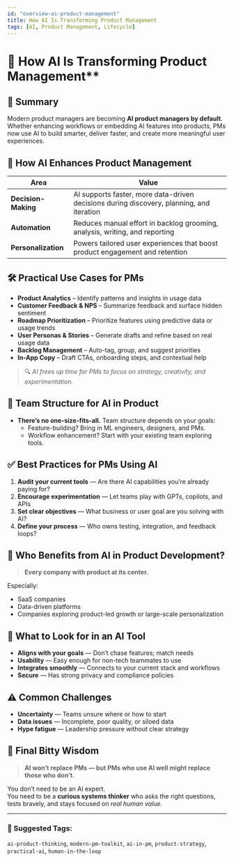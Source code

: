 ```yaml
---
id: "overview-ai-product-management"
title: How AI Is Transforming Product Management
tags: [AI, Product Management, Lifecycle]
---
```



# 🧠 How AI Is Transforming Product Management**

## 📌 Summary  
Modern product managers are becoming **AI product managers by default**. Whether enhancing workflows or embedding AI features into products, PMs now use AI to build smarter, deliver faster, and create more meaningful user experiences.

## 🚀 How AI Enhances Product Management

| Area | Value |
|------|-------|
| **Decision-Making** | AI supports faster, more data-driven decisions during discovery, planning, and iteration |
| **Automation** | Reduces manual effort in backlog grooming, analysis, writing, and reporting |
| **Personalization** | Powers tailored user experiences that boost product engagement and retention |

## 🛠 Practical Use Cases for PMs

- **Product Analytics** – Identify patterns and insights in usage data  
- **Customer Feedback & NPS** – Summarize feedback and surface hidden sentiment  
- **Roadmap Prioritization** – Prioritize features using predictive data or usage trends  
- **User Personas & Stories** – Generate drafts and refine based on real usage data  
- **Backlog Management** – Auto-tag, group, and suggest priorities  
- **In-App Copy** – Draft CTAs, onboarding steps, and contextual help

> 🔍 *AI frees up time for PMs to focus on strategy, creativity, and experimentation.*

## 🤝 Team Structure for AI in Product

- **There’s no one-size-fits-all.** Team structure depends on your goals:
  - Feature-building? Bring in ML engineers, designers, and PMs.
  - Workflow enhancement? Start with your existing team exploring tools.

## ✅ Best Practices for PMs Using AI

1. **Audit your current tools** — Are there AI capabilities you’re already paying for?
2. **Encourage experimentation** — Let teams play with GPTs, copilots, and APIs
3. **Set clear objectives** — What business or user goal are you solving with AI?
4. **Define your process** — Who owns testing, integration, and feedback loops?

## 🏢 Who Benefits from AI in Product Development?

> **Every company with product at its center.**

Especially:
- SaaS companies  
- Data-driven platforms  
- Companies exploring product-led growth or large-scale personalization

## 🧰 What to Look for in an AI Tool

- **Aligns with your goals** — Don’t chase features; match needs
- **Usability** — Easy enough for non-tech teammates to use
- **Integrates smoothly** — Connects to your current stack and workflows
- **Secure** — Has strong privacy and compliance policies

## ⚠️ Common Challenges

- **Uncertainty** — Teams unsure where or how to start
- **Data issues** — Incomplete, poor quality, or siloed data
- **Hype fatigue** — Leadership pressure without clear strategy

## 🧭 Final Bitty Wisdom

> **AI won’t replace PMs — but PMs who use AI well might replace those who don’t.**

You don’t need to be an AI expert.  
You need to be a **curious systems thinker** who asks the right questions, tests bravely, and stays focused on *real human value.*

---

### 🧩 Suggested Tags:
`ai-product-thinking`, `modern-pm-toolkit`, `ai-in-pm`, `product-strategy`, `practical-ai`, `human-in-the-loop`
